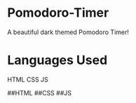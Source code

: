 # Pomodoro-Timer
A beautiful dark themed Pomodoro Timer!

# Languages Used
HTML
CSS
JS

##HTML
##CSS
##JS
